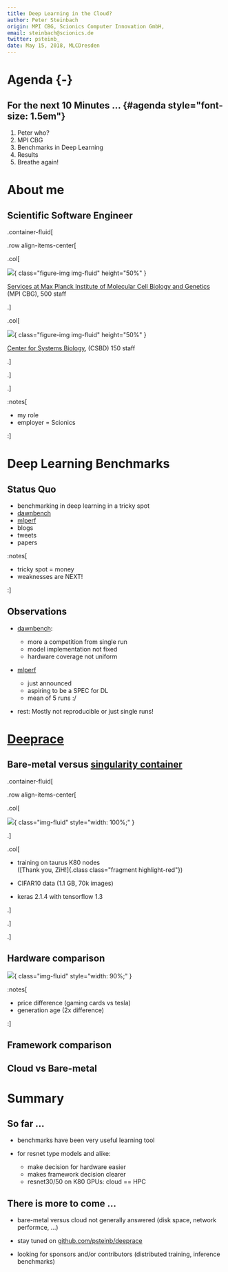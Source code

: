 ```yaml
---
title: Deep Learning in the Cloud?
author: Peter Steinbach
origin: MPI CBG, Scionics Computer Innovation GmbH, 
email: steinbach@scionics.de
twitter: psteinb_
date: May 15, 2018, MLCDresden
---
```


# Agenda {-}

## For the next 10 Minutes ... {#agenda style="font-size: 1.5em"}

1. Peter who?
2. MPI CBG
3. Benchmarks in Deep Learning
4. Results
5. Breathe again!

# About me

## Scientific Software Engineer

.container-fluid[

.row align-items-center[

.col[

![](img/800px-MPI-CBG_building_outside_4pl.jpg){ class="figure-img img-fluid" height="50%" }  

[Services at Max Planck Institute of Molecular Cell Biology and Genetics](https://www.mpi-cbg.de) (MPI CBG), 500 staff

.]

.col[

![](img/csbdbuilding.jpg){ class="figure-img img-fluid" height="50%" }  

[Center for Systems Biology](http://www.csbdresden.de/), (CSBD) 150 staff

.]

.]

.]


:notes[

- my role
- employer = Scionics

:]


# Deep Learning Benchmarks

## Status Quo

- benchmarking in deep learning in a tricky spot
- [dawnbench](https://dawn.cs.stanford.edu/benchmark/)
- [mlperf](https://mlperf.org/)
- blogs
- tweets
- papers


:notes[

- tricky spot = money
- weaknesses are NEXT!

:]


## Observations

- [dawnbench](https://dawn.cs.stanford.edu/benchmark/):
    + more a competition from single run
    + model implementation not fixed
    + hardware coverage not uniform
    
- [mlperf](https://mlperf.org/)
    + just announced
    + aspiring to be a SPEC for DL
    + mean of 5 runs :/
    
- rest: Mostly not reproducible or just single runs!


# [Deeprace](https://github.com/psteinb/deeprace)

## Bare-metal versus [singularity container](https://singularity.lbl.gov)

.container-fluid[

.row align-items-center[

.col[

![](img/deeprace-full-vs-singularity.png){ class="img-fluid" style="width: 100%;" }  


.]

.col[

- training on taurus K80 nodes   
([Thank you, ZiH!]{.class class="fragment highlight-red"})

- CIFAR10 data (1.1 GB, 70k images)

- keras 2.1.4 with tensorflow 1.3

.]

.]

.]


## Hardware comparison


![](img/deeprace-short-hw.png){ class="img-fluid" style="width: 90%;" }  


:notes[

- price difference (gaming cards vs tesla)
- generation age (2x difference)

:]


## Framework comparison




## Cloud vs Bare-metal




# Summary

## So far ...

- benchmarks have been very useful learning tool

- for resnet type models and alike:

    + make decision for hardware easier
    + makes framework decision clearer
    + resnet30/50 on K80 GPUs: cloud == HPC
    

## There is more to come ...

- bare-metal versus cloud not generally answered (disk space, network performce, ...)

- stay tuned on [github.com/psteinb/deeprace](github.com/psteinb/deeprace)

- looking for sponsors and/or contributors (distributed training, inference benchmarks)

